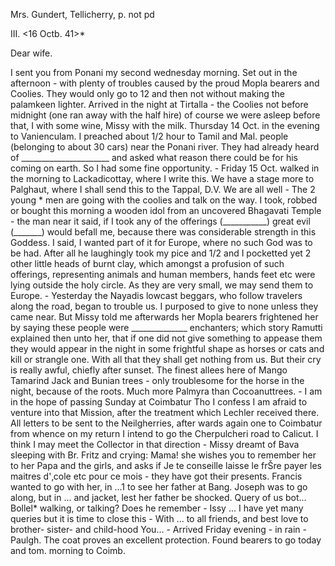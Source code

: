 Mrs. Gundert, Tellicherry, p. not pd

III. <16 Octb. 41>*

Dear wife.

I sent you from Ponani my second wednesday morning. Set out in the afternoon - with plenty of troubles caused by the proud Mopla bearers and Coolies. They would only go to 12 and then not without making the palamkeen lighter. Arrived in the night at Tirtalla - the Coolies not before midnight (one ran away with the half hire) of course we were asleep before that, I with some wine, Missy with the milk. Thursday 14 Oct. in the evening to Vanienculam. I preached about 1/2 hour to Tamil and Mal. people (belonging to about 30 cars) near the Ponani river. They had already heard of ______________________ and asked what reason there could be for his coming on earth. So I had some fine opportunity. - Friday 15 Oct. walked in the morning to Lackadicottay, where I write this. We have a stage more to Palghaut, where I shall send this to the Tappal, D.V. We are all well - The 2 young <Titus and Ravunni>* men are going with the coolies and talk on the way. I took, robbed or bought this morning a wooden idol from an uncovered Bhagavati Temple - the man near it said, if I took any of the offerings (___________) great evil (_______) would befall me, because there was considerable strength in this Goddess. I said, I wanted part of it for Europe, where no such God was to be had. After all he laughingly took my pice and 1/2 and I pocketted yet 2 other little heads of burnt clay, which amongst a profusion of such offerings, representing animals and human members, hands feet etc were lying outside the holy circle. As they are very small, we may send them to Europe. - Yesterday the Nayadis lowcast beggars, who follow travelers along the road, began to trouble us. I purposed to give to none unless they came near. But Missy told me afterwards her Mopla bearers frightened her by saying these people were ______________ enchanters; which story Ramutti explained then unto her, that if one did not give something to appease them they would appear in the night in some frightful shape as horses or cats and kill or strangle one. With all that they shall get nothing from us. But their cry is really awful, chiefly after sunset. The finest allees here of Mango Tamarind Jack and Bunian trees - only troublesome for the horse in the night, because of the roots. Much more Palmyra than Cocoanuttrees. - I am in the hope of passing Sunday at Coimbatur Tho I confess I am afraid to venture into that Mission, after the treatment which Lechler received there. All letters to be sent to the Neilgherries, after wards again one to Coimbatur from whence on my return I intend to go the Cherpulcheri road to Calicut. I think I may meet the Collector in that direction - Missy dreamt of Bava sleeping with Br. Fritz and crying: Mama! she wishes you to remember her to her Papa and the girls, and asks if Je te conseille laisse le frŠre payer les maitres d'‚cole etc pour ce mois - 
they have got their presents. Francis wanted to go with her, in ...1 to see her father at Bang. Joseph was to go along, but in ... and jacket, lest her father be shocked. Query of us bot...
Bollel* walking, or talking? Does he remember - Issy ...
I have yet many queries but it is time to close this - With ... to all friends, and best love to brother- sister- and child-hood You... - Arrived Friday evening - in rain - Paulgh. The coat proves an excellent protection. Found bearers to go today and tom. morning to Coimb. 